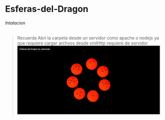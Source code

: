 # Esferas-del-Dragon

###### Intalacion
> Recuerda Abri la carpeta desde un servidor como apache o nodejs ya que requiere cargar archvos desde xmlHttp  requiere de servidor 
![Captura1](cp1.PNG)
